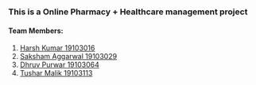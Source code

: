 ### This is a Online Pharmacy + Healthcare management project
#### Team Members:
1. [Harsh Kumar 19103016](github.com/HarshaK47)
2. [Saksham Aggarwal 19103029](github.com/Saksham-Aggarwal-1)
3. [Dhruv Purwar 19103064](github.com/DhruvPurwar)
4. [Tushar Malik 19103113](github.com/Tushar-Malik113)
